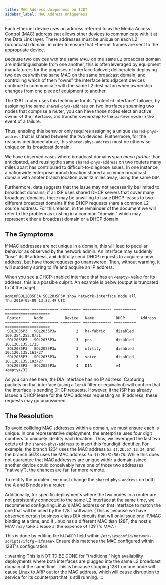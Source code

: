 ```yaml
---
title: MAC Address Uniqueness on 128T
sidebar_label: MAC Address Uniqueness
---
```

Each Ethernet device uses an address referred to as the Media Access Control (MAC) address that allows other devices to communicate with it at the Data Link layer. These addresses must be unique on each L2 (broadcast) domain, in order to ensure that Ethernet frames are sent to the appropriate device.

Because two devices with the same MAC on the same L2 broadcast domain are indistinguishable from one another, this is often leveraged by equipment manufaturers for the purposes of interface failover; deliberately deploying two devices with the same MAC on the same broadcast domain, and controlling which of them "owns" the interface lets adjacent devices continue to communicate with the same L2 destination when ownership changes from one piece of equipment to another.

The 128T router uses this technique for its "protected interface" failover; by assigning the same `shared-phys-address` on two interfaces spanning two nodes that comprise a router, you can have those nodes elect an active owner of the interface, and transfer ownership to the partner node in the event of a failure.

Thus, enabling this behavior only requires assigning a unique `shared-phys-address` that is shared between the two devices. Furthermore, for the reasons mentioned above, this `shared-phys-address` must be otherwise unique on its broadcast domain.

We have observed cases where broadcast domains span _much further_ than anticipated, and reusing the same `shared-phys-address` on two routers many miles apart has contributed to difficult-to-diagnose issues. In one instance, a nationwide enterprise branch location shared a common broadcast domain with anoter branch location over 12 miles away, using the same ISP.

Furthermore, data suggests that the issue may not necessarily be limited to broadcast domains; if an ISP uses shared DHCP servers that cover many broadcast domains, these may be unwilling to issue DHCP leases to two different broadcast domains if the DHCP requests share a common L2 source address. For this reason, in the remainder of the document we will refer to the problem as existing in a common "domain," which may represent either a broadcast domain or a DHCP domain.

## The Symptoms
If MAC addresses are not unique in a domain, this will lead to peculiar behavior as observed by the network admin. An interface may suddenly "lose" its IP address, and dutifully send DHCP requests to acquire a new address, but have those requests go unanswered. Then, without warning, it will suddenly spring to life and acquire an IP address.

When you see a DHCP-enabled interface that has an `<empty>` value for its address, this is a possible culprit. An example is below (output is truncated to fit the page):

```
admin@SOL2035P3A.SOL2035P3# show network-interface node all
Thu 2019-05-09 13:23:49 UTC

=========== ============ ========= ============= ========== ==================== 
 Router      Node          Device   Name          DHCP       Address
=========== ============ ========= ============= ========== ====================
 SOL2035P3   SOL2035P3A         2   ha-fabric     disabled   169.254.255.0/31
 SOL2035P3   SOL2035P3A         3   pos           disabled   10.120.135.1/25
 SOL2035P3   SOL2035P3A         3   utility       disabled   10.120.135.161/27
 SOL2035P3   SOL2035P3A         3   voice         disabled   10.120.135.193/27
 SOL2035P3   SOL2035P3A         4   DIA           v4         <empty>/32    
```

As you can see here, the DIA interface has no IP address. Capturing packets on that interface (using a `len>0` filter or equivalent) will confirm that the interface is sending DHCP requests. However, if the ISP has already issued a DHCP lease for the MAC address requesting an IP address, these requests may go unanswered.

## The Resolution
To avoid colliding MAC addresses within a domain, we must ensure each is unique. In one representative deployment, the enterprise uses four digit numbers to uniquely identify each location. Thus, we leveraged the last two octets of the `shared-phys-address` to insert this four digit identifier. For example, the branch 1234 uses the MAC address `5a:1f:2b:57:12:34`, and the branch 5678 uses the MAC address `5a:1f:2b:57:56:78`. While this does not guarantee that MAC addresses are unique within a domain (since another device could conceivably have one of those two addresses "natively"), the chances are far, far more remote.

To rectify the problem, we must change the `shared-phys-address` on both the A and B nodes in a router.

Additionally, for specific deployments where the two nodes in a router are not persistently connected to the same L2 interface at the same time, we recommend configuring Linux's MAC address on that interface to match the one that will be used by the 128T software. (This is because we have observed certain business-class DIA circuits that will only issue one IP/MAC binding at a time, and if Linux has a different MAC than 128T, the host's MAC may take a lease at the expense of 128T's MAC.)

This is done by editing the `MACADDR` field within `/etc/sysconfig/network-scripts/ifcfg-<ifname>`. Ensure this matches the MAC configured within 128T's configuration.

:::warning
This is NOT TO BE DONE for "traditional" high availability deployments where both interfaces are plugged into the same L2 broadcast domain at the same time. This is because stopping 128T on one node will cause Linux to ARP out for the MAC address, which will cause disruption to service for its counterpart that is still running.
:::
